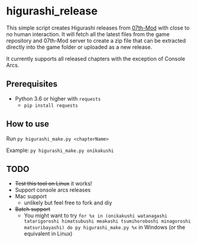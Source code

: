 # higurashi_release

This simple script creates Higurashi releases from [07th-Mod](https://github.com/07th-mod/) with close to no human interaction.
It will fetch all the latest files from the game repository and 07th-Mod server to create a zip file that can be extracted directly into the game folder or uploaded as a new release.

It currently supports all released chapters with the exception of Console Arcs.

## Prerequisites

- Python 3.6 or higher with ``requests``
  - ``pip install requests``

## How to use

Run ``py higurashi_make.py <chapterName>``

Example: ``py higurashi_make.py onikakushi``

## TODO

- ~~Test this tool on Linux~~ it works!
- Support console arcs releases
- Mac support
  - unlikely but feel free to fork and diy
- ~~Batch support~~
  - You might want to try ``for %x in (onikakushi watanagashi tatarigoroshi himatsubushi meakashi tsumihoroboshi minagoroshi matsuribayashi) do py higurashi_make.py %x`` in Windows (or the equivalent in Linux)
